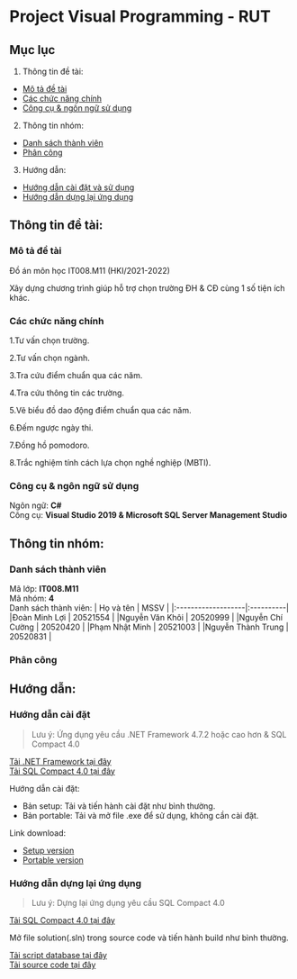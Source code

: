 # Project Visual Programming - RUT
<a name="top"><a>
## Mục lục

1. Thông tin đề tài:
-	[Mô tả đề tài](#description)
-	[Các chức năng chính](#func)
-	[Công cụ & ngôn ngữ sử dụng](#tools)
2. Thông tin nhóm:
-	[Danh sách thành viên](#team)
-	[Phân công](#task)
3. Hướng dẫn:
-	[Hướng dẫn cài đặt và sử dụng](#Manual)
-	[Hướng dẫn dựng lại ứng dụng](#Build)

## Thông tin đề tài:

### Mô tả đề tài <a name="description"></a>

Đồ án môn học IT008.M11 (HKI/2021-2022)

Xây dựng chương trình giúp hỗ trợ chọn trường ĐH & CĐ cùng 1 số tiện ích khác.

### Các chức năng chính <a name="func"></a>

1.Tư vấn chọn trường.
  
2.Tư vấn chọn ngành.

3.Tra cứu điểm chuẩn qua các năm.
  
4.Tra cứu thông tin các trường.

5.Vẽ biểu đồ dao động điểm chuẩn qua các năm.

6.Đếm ngược ngày thi.

7.Đồng hồ pomodoro.
  
8.Trắc nghiệm tính cách lựa chọn nghề nghiệp (MBTI).

### Công cụ & ngôn ngữ sử dụng <a name="tools"></a>

Ngôn ngữ: **C#**\
Công cụ: **Visual Studio 2019 & Microsoft SQL Server Management Studio**

## Thông tin nhóm:

### Danh sách thành viên <a name="team"></a>

Mã lớp: **IT008.M11** \
Mã nhóm: **4** \
Danh sách thành viên:
|     Họ và tên      |    MSSV   |
|:-------------------|:----------|
|Đoàn Minh Lợi	     |  20521554 |
|Nguyễn Văn Khôi     |	20520999 |
|Nguyễn Chí Cường    |	20520420 |
|Phạm Nhật Minh	     |  20521003 |
|Nguyễn Thành Trung  |	20520831 |

### Phân công <a name="task"></a>

## Hướng dẫn:

### Hướng dẫn cài đặt <a name="Manual"></a>

> Lưu ý: Ứng dụng yêu cầu .NET Framework 4.7.2 hoặc cao hơn & SQL Compact 4.0

[Tải .NET Framework tại đây](https://dotnet.microsoft.com/en-us/download/dotnet-framework/net472)\
[Tải SQL Compact 4.0 tại đây](https://www.microsoft.com/en-us/download/details.aspx?id=30709)

Hướng dẫn cài đặt:
*	Bản setup: Tải và tiến hành cài đặt như bình thường.
*	Bản portable: Tải và mở file .exe để sử dụng, không cần cài đặt.

Link download:
*	[Setup version]()
*	[Portable version]()

### Hướng dẫn dựng lại ứng dụng <a name="Build"></a>

> Lưu ý: Dựng lại ứng dụng yêu cầu SQL Compact 4.0

[Tải SQL Compact 4.0 tại đây](https://www.microsoft.com/en-us/download/details.aspx?id=30709)

Mở file solution(.sln) trong source code và tiến hành build như bình thường.

[Tải script database tại đây]()\
[Tải source code tại đây]()
